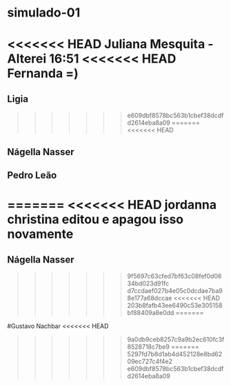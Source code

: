 # simulado-01

<<<<<<< HEAD
Juliana Mesquita - Alterei 16:51
<<<<<<< HEAD
Fernanda =)
=======
## Ligia
>>>>>>> e609dbf8578bc563b1cbef38dcdfd2614eba8a09
=======
<<<<<<< HEAD
## Nágella Nasser
## Pedro Leão
=======
<<<<<<< HEAD
jordanna christina editou  e apagou isso novamente
=======
## Nágella Nasser
>>>>>>> 9f5697c63cfed7bf63c08fef0d0634bd023d91fc
>>>>>>> d7ccdaef027b4e05c0dcdae7ba98e177a68dccae
<<<<<<< HEAD
>>>>>>> 203b8fafb43ee6490c53e305158bf88409a8e0dd
=======

#Gustavo Nachbar
<<<<<<< HEAD
>>>>>>> 9a0db9ceb8257c9a9b2ec610fc3f8528718c7be9
=======
>>>>>>> 5297fd7b8d1ab4d452128e8bd6209ec727c4f4e2
>>>>>>> e609dbf8578bc563b1cbef38dcdfd2614eba8a09
